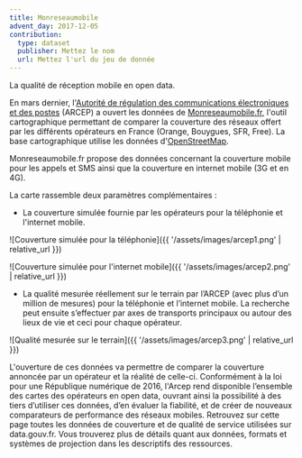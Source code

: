 ```yaml
---
title: Monreseaumobile
advent_day: 2017-12-05
contribution:
  type: dataset
  publisher: Mettez le nom
  url: Mettez l'url du jeu de donnée
---
```


La qualité de réception mobile en open data.

<!--more-->

En mars dernier, l'[Autorité de régulation des communications électroniques et des postes](https://www.arcep.fr/) (ARCEP) a ouvert les données de [Monreseaumobile.fr](https://www.monreseaumobile.fr/), l'outil cartographique permettant de comparer la couverture des réseaux offert par les différents opérateurs en France (Orange, Bouygues, SFR, Free). La base cartographique utilise les données d'[OpenStreetMap](https://www.openstreetmap.org/).

Monreseaumobile.fr propose des données concernant la couverture mobile pour les appels et SMS ainsi que la couverture en internet mobile (3G et en 4G).

La carte rassemble deux paramètres complémentaires :

* La couverture simulée fournie par les opérateurs pour la téléphonie et l'internet mobile.

![Couverture simulée pour la téléphonie]({{ '/assets/images/arcep1.png' | relative_url }})

![Couverture simulée pour l'internet mobile]({{ '/assets/images/arcep2.png' | relative_url }})

* La qualité mesurée réellement sur le terrain par l’ARCEP (avec plus d’un million de mesures) pour la téléphonie et l’internet mobile. La recherche peut ensuite s’effectuer par axes de transports principaux ou autour des lieux de vie et ceci pour chaque opérateur.

![Qualité mesurée sur le terrain]({{ '/assets/images/arcep3.png' | relative_url }})

L'ouverture de ces données va permettre de comparer la couverture annoncée par un opérateur et la réalité de celle-ci. Conformément à la loi pour une République numérique de 2016, l'Arcep rend disponible l’ensemble des cartes des opérateurs en open data, ouvrant ainsi la possibilité à des tiers d’utiliser ces données, d’en évaluer la fiabilité, et de créer de nouveaux comparateurs de performance des réseaux mobiles. Retrouvez sur cette page toutes les données de couverture et de qualité de service utilisées sur data.gouv.fr.  Vous trouverez plus de détails quant aux données, formats et systèmes de projection dans les descriptifs des ressources.

<div data-udata-dataset-id="58c98b1888ee38770950152b"></div>

